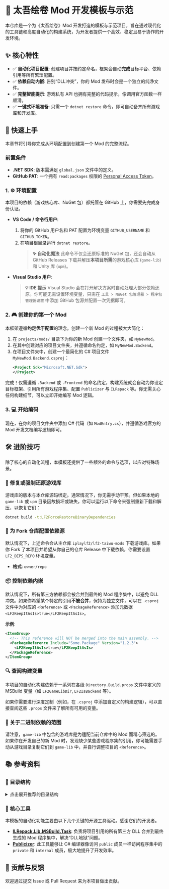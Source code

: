 # 📜 太吾绘卷 Mod 开发模板与示范

本仓库是一个为《太吾绘卷》Mod 开发打造的模板与示范项目，旨在通过现代化的工具链和高度自动化的构建系统，为开发者提供一个高效、稳定且易于协作的开发环境。

## ✨ 核心特性

- ✅ **自动化项目配置**: 创建项目并按约定命名，框架会自动**完成**目标平台、依赖引用等所有繁琐配置。
- ✅ **依赖自动内嵌**: 告别“DLL冲突”，你的 Mod 发布时会是一个独立的纯净文件。
- ✅ **完整智能提示**: 游戏私有 API 也拥有完整的代码提示，像调用官方函数一样顺滑。
- ✅ **一键式环境准备**: 只需一个 `dotnet restore` 命令，即可自动备齐所有游戏库和开发库。

## 🚀 快速上手

本章节将引导你完成从环境配置到创建第一个 Mod 的完整流程。

### 前置条件

- **.NET SDK**: 版本需满足 `global.json` 文件中的定义。
- **GitHub PAT**: 一个拥有 `read:packages` 权限的 [Personal Access Token](https://github.com/settings/tokens)。

### 1. ⚙️ 环境配置

本项目的依赖（游戏核心库、NuGet 包）都托管在 GitHub 上，你需要先完成身份认证。

- **VS Code / 命令行用户**:
  1.  将你的 GitHub 用户名和 PAT 配置为环境变量 `GITHUB_USERNAME` 和 `GITHUB_TOKEN`。
  2.  在项目根目录运行 `dotnet restore`。
      > **✨ 自动化魔法**
      > 此命令不仅会还原标准的 NuGet 包，还会自动从 GitHub Releases 下载并解压**本项目所需**的游戏核心库 (`game-lib`) 和 Unity 库 (`upm`)。

- **Visual Studio 用户**:
  > **💡 IDE 提示**
  > Visual Studio 会在打开解决方案时自动处理大部分依赖还原。你可能无需设置环境变量，只需在 `工具 > NuGet 包管理器 > 程序包管理器设置` 中添加 GitHub 包源并配置一次凭据即可。

### 2. 🎮 创建你的第一个 Mod

本框架遵循**约定优于配置**的理念。创建一个新 Mod 的过程被大大简化：

1.  在 `projects/mods/` 目录下为你的新 Mod 创建一个文件夹，如 `MyNewMod`。
2.  在其中创建对应的项目文件夹，并遵循命名约定，如 `MyNewMod.Backend`。
3.  在项目文件夹中，创建一个最简化的 C# 项目文件 `MyNewMod.Backend.csproj`：
    ```xml
    <Project Sdk="Microsoft.NET.Sdk">
    </Project>
    ```

完成！仅需遵循 `.Backend` 或 `.Frontend` 的命名约定，构建系统就会自动为你设定目标框架、引用所有游戏程序集、配置 `Publicizer` 与 `ILRepack` 等。你无需关心任何构建细节，可以立即开始编写 Mod 逻辑。

### 3. 💻 开始编码

现在，在你的项目文件夹中添加 C# 代码（如 `ModEntry.cs`），并遵循游戏官方的 Mod 开发文档编写逻辑即可。

## 🛠️ 进阶技巧

除了核心的自动化流程，本模板还提供了一些额外的命令与选项，以应对特殊场景。

### 🔄 修复或强制还原游戏库

游戏库的版本与本仓库源码绑定。通常情况下，你无需手动干预。但如果本地的 `game-lib` 或 `upm` 目录因故损坏或缺失，你可以运行以下命令来强制重新下载和解压，以恢复它们：

```bash
dotnet build -t:LF2ForceRestoreBinaryDependencies
```

### 🍴 为 Fork 仓库配置依赖源

默认情况下，上述命令会从主仓库 `iplaylf2/lf2-taiwu-mods` 下载游戏库。如果你 Fork 了本项目并希望从你自己的仓库 Release 中下载依赖，你需要设置 `LF2_DEPS_REPO` 环境变量。

- **格式**: `owner/repo`

### 📦 控制依赖内嵌

默认情况下，所有第三方依赖都会被合并到最终的 Mod 程序集中，以避免 DLL 冲突。如果你希望某个特定的引用**不被合并**，保持为独立文件，可以在 `.csproj` 文件中为对应的 `<Reference>` 或 `<PackageReference>` 添加元数据 `<LF2KeepItAsIs>true</LF2KeepItAsIs>`。

**示例**:
```xml
<ItemGroup>
  <!-- This reference will NOT be merged into the main assembly. -->
  <PackageReference Include="Some.Package" Version="1.2.3">
    <LF2KeepItAsIs>true</LF2KeepItAsIs>
  </PackageReference>
</ItemGroup>
```

### 🔍 查阅构建变量

本项目的自动化构建依赖于一系列在各级 `Directory.Build.props` 文件中定义的 MSBuild 变量（如 `LF2GameLibDir`, `LF2IsBackend` 等）。

如果你需要进行深度定制（例如，在 `.csproj` 中添加自定义的构建逻辑），可以直接查阅这些 `.props` 文件来了解所有可用的变量。

### 🎯 关于二进制依赖的范围

请注意，`game-lib` 中包含的游戏库是为适配当前仓库中的 Mod 而精心筛选的。如果你在开发自己的新 Mod 时，发现缺少某些游戏程序集的引用，你可能需要手动从游戏目录复制它们到 `game-lib` 中，并自行调整项目的 `<Reference>`。

## 📚 参考资料

### 📁 目录结构

<details>
<summary>点击展开推荐的目录结构</summary>
<pre><code>.
├── Directory.Build.props       # 自动化核心：定义全局构建属性
├── Directory.Packages.props    # 统一管理所有项目的NuGet包版本
├── game-lib/                   # (自动下载) 游戏核心程序集
├── upm/                        # (自动下载) Unity核心程序集
├── projects/
│   ├── common/                 # 公共库项目，可供所有Mod复用
│   └── mods/                   # 你的工作区：所有Mod项目都放在这里
│       └── MyNewMod/
│           ├── MyNewMod.Backend/   # Mod后端项目 (遵循.Backend命名约定)
│           │   └── MyNewMod.Backend.csproj
│           ├── MyNewMod.Frontend/  # Mod前端项目 (遵循.Frontend命名约定)
│           │   └── MyNewMod.Frontend.csproj
│           └── Config.Lua
</code></pre>
</details>

### 🔩 核心工具

本模板的自动化功能主要由以下几个关键的开源工具驱动。感谢它们的开发者。

- **[ILRepack.Lib.MSBuild.Task](https://github.com/ravibpatel/ILRepack.Lib.MSBuild.Task)**: 负责将项目引用的所有第三方 DLL 合并到最终生成的 Mod 程序集中，解决“DLL地狱”问题。
- **[Publicizer](https://github.com/krafs/Publicizer)**: 此工具能够让 C# 编译器像访问 `public` 成员一样访问程序集中的 `private` 和 `internal` 成员，极大地提升了开发效率。

## 🤝 贡献与反馈

欢迎通过提交 Issue 或 Pull Request 来为本项目做出贡献。
